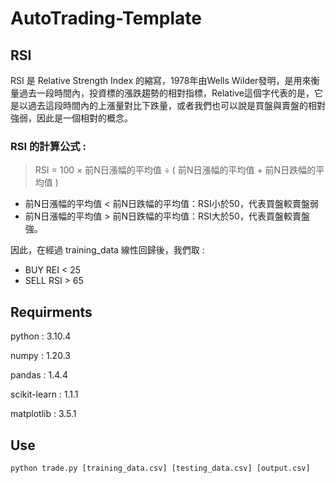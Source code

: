 # AutoTrading-Template

## RSI 

RSI 是 Relative Strength Index 的縮寫，1978年由Wells Wilder發明，是用來衡量過去一段時間內，投資標的漲跌趨勢的相對指標，Relative這個字代表的是，它是以過去這段時間內的上漲量對比下跌量，或者我們也可以說是買盤與賣盤的相對強弱，因此是一個相對的概念。

### RSI 的計算公式 :

> RSI = 100 × 前N日漲幅的平均值 ÷ ( 前N日漲幅的平均值 + 前N日跌幅的平均值 )

- 前N日漲幅的平均值 < 前N日跌幅的平均值：RSI小於50，代表買盤較賣盤弱
- 前N日漲幅的平均值 > 前N日跌幅的平均值：RSI大於50，代表買盤較賣盤強。

因此，在經過 training_data 線性回歸後，我們取 : 

- BUY		REI < 25
- SELL		RSI > 65

## Requirments

python : 3.10.4

numpy : 1.20.3

pandas : 1.4.4

scikit-learn : 1.1.1

matplotlib : 3.5.1

## Use

    python trade.py [training_data.csv] [testing_data.csv] [output.csv]
